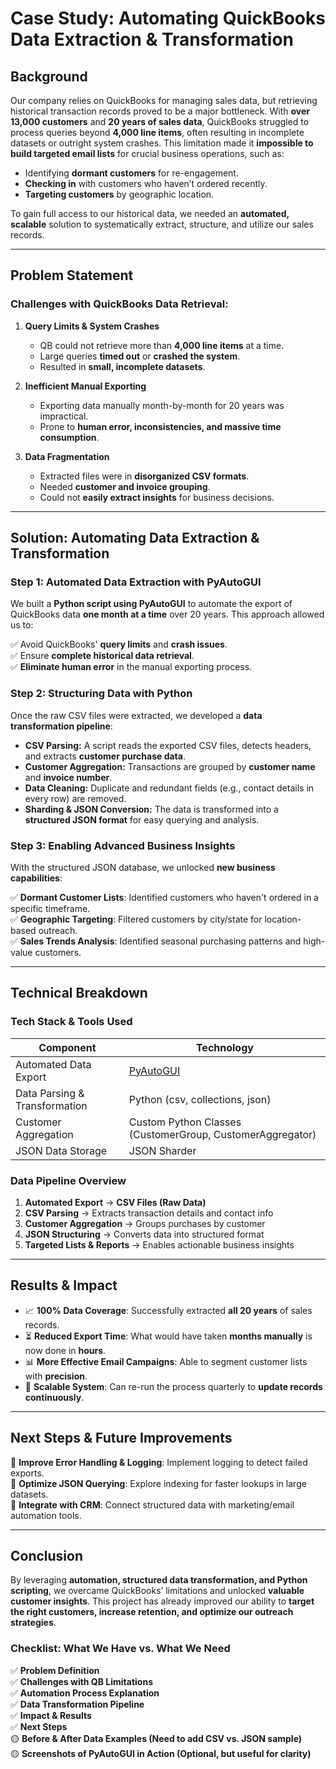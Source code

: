 # Case Study: Automating QuickBooks Data Extraction & Transformation

## Background
Our company relies on QuickBooks for managing sales data, but retrieving historical transaction records proved to be a major bottleneck. With **over 13,000 customers** and **20 years of sales data**, QuickBooks struggled to process queries beyond **4,000 line items**, often resulting in incomplete datasets or outright system crashes. This limitation made it **impossible to build targeted email lists** for crucial business operations, such as:
- Identifying **dormant customers** for re-engagement.
- **Checking in** with customers who haven’t ordered recently.
- **Targeting customers** by geographic location.

To gain full access to our historical data, we needed an **automated, scalable** solution to systematically extract, structure, and utilize our sales records.

---

## Problem Statement
### Challenges with QuickBooks Data Retrieval:
1. **Query Limits & System Crashes**
   - QB could not retrieve more than **4,000 line items** at a time.
   - Large queries **timed out** or **crashed the system**.
   - Resulted in **small, incomplete datasets**.

2. **Inefficient Manual Exporting**
   - Exporting data manually month-by-month for 20 years was impractical.
   - Prone to **human error, inconsistencies, and massive time consumption**.

3. **Data Fragmentation**
   - Extracted files were in **disorganized CSV formats**.
   - Needed **customer and invoice grouping**.
   - Could not **easily extract insights** for business decisions.

---

## Solution: Automating Data Extraction & Transformation
### Step 1: Automated Data Extraction with PyAutoGUI
We built a **Python script using PyAutoGUI** to automate the export of QuickBooks data **one month at a time** over 20 years. This approach allowed us to:

✅ Avoid QuickBooks' **query limits** and **crash issues**.  
✅ Ensure **complete historical data retrieval**.  
✅ **Eliminate human error** in the manual exporting process.  

### Step 2: Structuring Data with Python
Once the raw CSV files were extracted, we developed a **data transformation pipeline**:
- **CSV Parsing:** A script reads the exported CSV files, detects headers, and extracts **customer purchase data**.
- **Customer Aggregation:** Transactions are grouped by **customer name** and **invoice number**.
- **Data Cleaning:** Duplicate and redundant fields (e.g., contact details in every row) are removed.
- **Sharding & JSON Conversion:** The data is transformed into a **structured JSON format** for easy querying and analysis.

### Step 3: Enabling Advanced Business Insights
With the structured JSON database, we unlocked **new business capabilities**:

✅ **Dormant Customer Lists**: Identified customers who haven't ordered in a specific timeframe.  
✅ **Geographic Targeting**: Filtered customers by city/state for location-based outreach.  
✅ **Sales Trends Analysis**: Identified seasonal purchasing patterns and high-value customers.  

---

## Technical Breakdown
### Tech Stack & Tools Used
| Component | Technology |
|-----------|-------------|
| Automated Data Export | [PyAutoGUI](https://pyautogui.readthedocs.io/en/latest/) |
| Data Parsing & Transformation | Python (csv, collections, json) |
| Customer Aggregation | Custom Python Classes (CustomerGroup, CustomerAggregator) |
| JSON Data Storage | JSON Sharder |

### Data Pipeline Overview
1. **Automated Export** → **CSV Files (Raw Data)**  
2. **CSV Parsing** → Extracts transaction details and contact info  
3. **Customer Aggregation** → Groups purchases by customer  
4. **JSON Structuring** → Converts data into structured format  
5. **Targeted Lists & Reports** → Enables actionable business insights  

---

## Results & Impact
- 📈 **100% Data Coverage**: Successfully extracted **all 20 years** of sales records.
- ⏳ **Reduced Export Time**: What would have taken **months manually** is now done in **hours**.
- 📊 **More Effective Email Campaigns**: Able to segment customer lists with **precision**.
- 🔄 **Scalable System**: Can re-run the process quarterly to **update records continuously**.

---

## Next Steps & Future Improvements
🔹 **Improve Error Handling & Logging**: Implement logging to detect failed exports.  
🔹 **Optimize JSON Querying**: Explore indexing for faster lookups in large datasets.  
🔹 **Integrate with CRM**: Connect structured data with marketing/email automation tools.  

---

## Conclusion
By leveraging **automation, structured data transformation, and Python scripting**, we overcame QuickBooks’ limitations and unlocked **valuable customer insights**. This project has already improved our ability to **target the right customers, increase retention, and optimize our outreach strategies**.

### Checklist: What We Have vs. What We Need
✅ **Problem Definition**  
✅ **Challenges with QB Limitations**  
✅ **Automation Process Explanation**  
✅ **Data Transformation Pipeline**  
✅ **Impact & Results**  
✅ **Next Steps**  
🟡 **Before & After Data Examples (Need to add CSV vs. JSON sample)**  
🟡 **Screenshots of PyAutoGUI in Action (Optional, but useful for clarity)**  
